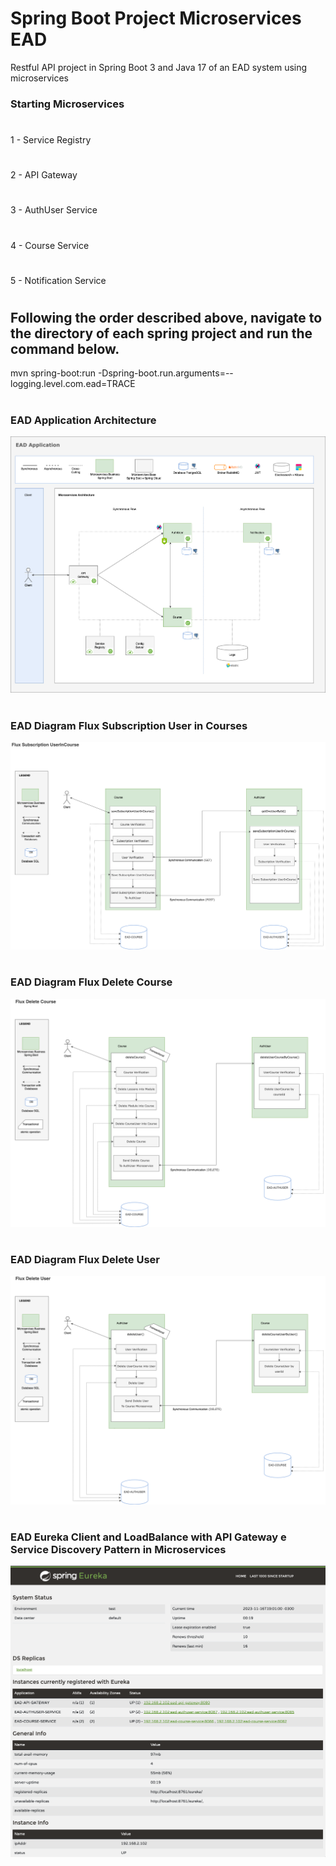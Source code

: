 # Spring Boot Project Microservices EAD
Restful API project in Spring Boot 3 and Java 17 of an EAD system using microservices

### Starting Microservices
#
1 - Service Registry
#
2 - API Gateway
#
3 - AuthUser Service
#
4 - Course Service
#
5 - Notification Service
#
## Following the order described above, navigate to the directory of each spring project and run the command below.
mvn spring-boot:run -Dspring-boot.run.arguments=--logging.level.com.ead=TRACE

#
### EAD Application Architecture
![EAD Architecture](https://github.com/devadilson/springboot_ms_ead/blob/main/ead_diagram/EAD-Arquitetura-Microservices-EAD-Architecture.drawio.png?raw=true)

#
### EAD Diagram Flux Subscription User in Courses
![EAD Flux Subscription User in Course](https://github.com/devadilson/springboot_ms_ead/blob/main/ead_diagram/Diagrama-Flux-Subscription-UserInCourse.drawio.png?raw=true)

#
### EAD Diagram Flux Delete Course
![EAD Diagram Flux Delete Course](https://github.com/devadilson/springboot_ms_ead/blob/main/ead_diagram/Flux-Delete-Course.drawio.png?raw=true)

#
### EAD Diagram Flux Delete User
![EAD Diagram Flux Delete User](https://github.com/devadilson/springboot_ms_ead/blob/main/ead_diagram/Flux-Delete-User.drawio.png?raw=true)

#
### EAD Eureka Client and LoadBalance with API Gateway e Service Discovery Pattern in Microservices
![EAD Eureka Client and LoadBalance with API Gateway e Service Discovery Pattern in Microservices](https://github.com/devadilson/springboot_ms_ead/blob/main/ead_diagram/Eureka_Client_LoadBalance_MS.png?raw=true)
